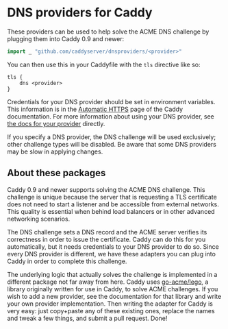 DNS providers for Caddy
=======================

These providers can be used to help solve the ACME DNS challenge by plugging them into Caddy 0.9 and newer:

```go
import _ "github.com/caddyserver/dnsproviders/<provider>"
```

You can then use this in your Caddyfile with the `tls` directive like so:

```plain
tls {
	dns <provider>
}
```

Credentials for your DNS provider should be set in environment variables. This information is in the [Automatic HTTPS](https://caddyserver.com/docs/automatic-https#dns-challenge) page of the Caddy documentation. For more information about using your DNS provider, see [the docs for your provider](https://godoc.org/github.com/go-acme/lego/providers/dns) directly.

If you specify a DNS provider, the DNS challenge will be used exclusively; other challenge types will be disabled. Be aware that some DNS providers may be slow in applying changes.


## About these packages

Caddy 0.9 and newer supports solving the ACME DNS challenge. This challenge is unique because the server that is requesting a TLS certificate does not need to start a listener and be accessible from external networks. This quality is essential when behind load balancers or in other advanced networking scenarios.

The DNS challenge sets a DNS record and the ACME server verifies its correctness in order to issue the certificate. Caddy can do this for you automatically, but it needs credentials to your DNS provider to do so. Since every DNS provider is different, we have these adapters you can plug into Caddy in order to complete this challenge.

The underlying logic that actually solves the challenge is implemented in a different package not far away from here. Caddy uses [go-acme/lego](https://github.com/go-acme/lego), a library originally written for use in Caddy, to solve ACME challenges. If you wish to add a new provider, see the documentation for that library and write your own provider implementation. Then writing the adapter for Caddy is very easy: just copy+paste any of these existing ones, replace the names and tweak a few things, and submit a pull request. Done!
